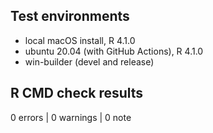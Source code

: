 ## Test environments

* local macOS install, R 4.1.0
* ubuntu 20.04 (with GitHub Actions), R 4.1.0
* win-builder (devel and release)

## R CMD check results

0 errors | 0 warnings | 0 note
